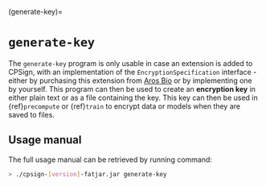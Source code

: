 (generate-key)=

# `generate-key`

The `generate-key` program is only usable in case an extension is added to CPSign, with an implementation of the `EncryptionSpecification` interface - either by purchasing this extension from [Aros Bio](mailto:ola.spjuth@arosbio.com) or by implementing one by yourself. This program can then be used to create an **encryption key** in either plain text or as a file containing the key. This key can then be used in {ref}`precompute` or {ref}`train` to encrypt data or models when they are saved to files. 


## Usage manual

The full usage manual can be retrieved by running command:

```bash
> ./cpsign-[version]-fatjar.jar generate-key
```

